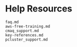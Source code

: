 # Help Resources

```{toctree}
faq.md
aws-free-training.md
cmaq_support.md
key-references.md
pcluster_support.md
